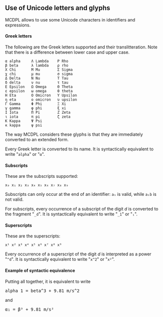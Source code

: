 ## Use of Unicode letters and glyphs 

MCDPL allows to use some Unicode characters in identifiers and expressions.

#### Greek letters

The following are the Greek letters supported and their translitteration.
Note that there is a difference between lower case and upper case.

    α alpha     Λ Lambda    Ρ Rho
    β beta      λ lambda    ρ rho
    Χ Chi       Μ Mu        Σ Sigma
    χ chi       μ mu        σ sigma
    Δ Delta     Ν Nu        Τ Tau
    δ delta     ν nu        τ tau
    Ε Epsilon   Ω Omega     Θ Theta
    ε epsilon   ω omega     θ theta
    Η Eta       Ο Omicron   Υ Upsilon
    η eta       ο omicron   υ upsilon
    Γ Gamma     Φ Phi       Ξ Xi
    γ gamma     φ phi       ξ xi
    Ι Iota      Π Pi        Ζ Zeta
    ι iota      π pi        ζ zeta  
    Κ Kappa     Ψ Psi       
    κ kappa     ψ psi      

The way MCDPL considers these glyphs is that they are immediately
converted to an extended form. 

Every Greek letter is 
converted to its name. It is syntactically equivalent to write
"``alpha``" or "``α``". 

#### Subscripts

These are the subscripts supported:

    x₀ x₁ x₂ x₃ x₄ x₅ x₆ x₇ x₈ x₉

Subscripts can only occur at the end of an identifier: ``a₁`` is valid, 
while ``a₁b`` is not valid.

For subscripts, every occurrence of a subscript of the digit *d* is converted to the fragment "``_d``".  It is syntactically equivalent to write
"``_1``" or "``₁``".

#### Superscripts

These are the superscripts:
   
    x¹ x² x³ x⁴ x⁵ x⁶ x⁷ x⁸ x⁹

Every occurrence of a superscript of the digit *d* is interpreted as a power "``^d``".  It is syntactically equivalent to write "``x^2``" or "``x²``".


#### Example of syntactic equivalence

Putting all together, it is equivalent to write

<pre class='mcdp_statements' noprettify="1">
alpha_1 = beta^3 + 9.81 m/s^2
</pre>

and 

<pre class='mcdp_statements'>
α₁ = β³ + 9.81 m/s²
</pre>